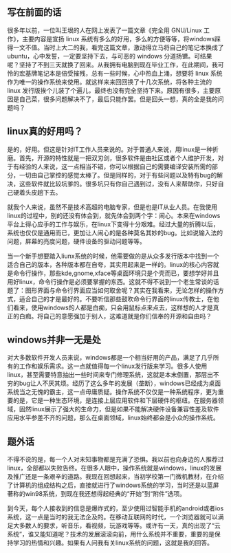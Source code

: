 ## 写在前面的话

很多年以前，一位叫王垠的人在网上发表了一篇文章《完全用 GNU/Linux 工作》，主要内容是宣扬 linux 系统有多么的好用，多么的方便等等，将windows踩得一文不值。当时上大二的我，看完这篇文章，激动得立马将自己的笔记本换成了ubuntu，心中发誓，一定要坚持下去，与可恶的 windows 分道扬镳。可结果呢？坚持了不到三天就换了回来。从我拥有电脑到现在毕业工作，在此期间，我可怜的宏基牌笔记本是倍受摧残，总有一些时候，心中热血上涌，想要将 linux 系统作为唯一的操作系统来使用。就这样来来回回换了十几次系统，将各种主流的 linux 发行版挨个儿装了个遍儿，最终也没有完全坚持下来。原因有很多，主要原因是自己菜，很多问题解决不了，最后只能作罢。但是回头一想，真的全是我的问题吗？


<!--more-->


## linux真的好用吗？

是的，好用。但这是针对IT工作人员来说的。对于普通人来说，用linux是一种折磨。首先，开源的特性就是一把双刃剑，很多软件是由社区或者个人维护开发，对于有经验的人来说，这一点相当不错，你可以根据自己的需要编译安装所需的部分，一切由自己掌控的感觉太棒了。但是同样的，对于有些问题以及特有bug的解决，这些软件就比较坑爹的。很多坑只有你自己遇到过，没有人来帮助你，只好自己硬着头皮趟下去。

就我个人来说，虽然不是技术高超的电脑专家，但是也是IT从业人员。在我使用linux的过程中，别的还没有体会到，就先体会到两个字：闹心。本来在windows平台上得心应手的工作与娱乐，在linux下变得十分艰难。经过大量的折腾以后，系统也仅仅是通用而已，更加让人闹心的是各种莫名其妙的bug。比如说输入法的问题，屏幕的亮度问题，硬件设备的驱动问题等等。

当一个新手想要踏入liunx系统的时候，他需要做的是从众多发行版本中找到一个适合自己的版本，各种版本都在自夸，其实用起来是一样的。linux的核心内容就是命令行操作，那些kde,gnome,xface等桌面环境只是个壳而已，要想学好并且用好linux，命令行操作是必须要掌握的东西。这就不得不说到一个老生常谈的话题了：图形界面与命令行界面应当如何取舍呢？其实在我看来，无论怎样的操作方式，适合自己的才是最好的。不要听信那些鼓吹命令行界面的linux传教士，在他们看来，使用windows的人都是白痴，只会用鼠标点来点去，这样想的人才是真正的白痴。将自己的意愿强加于别人，这难道就是你们信奉的开源和自由吗？

## windows并非一无是处

对大多数软件开发人员来说，windows都是一个相当好用的产品，满足了几乎所有的工作和娱乐需求。这一点就值得每一个linux发行版来学习。很多人使用linux，甚至需要特意抽出一些时间来专门修理系统，这就是本末倒置，那层出不穷的bug让人不厌其烦。经历了这么多年的发展（垄断），windows已经成为桌面系统当之无愧的霸主，这一点毋庸质疑。操作系统不仅仅是一种系统程序，更为重要的是，它是一种生态环境，是连接上层应用软件和下层硬件的枢纽。在服务器领域，固然linux展示了强大的生命力，但是如果不能解决硬件设备兼容性差及软件应用水平参差不齐的问题，那么在桌面领域，linux始终都会是小众的操作系统。

## 题外话

不得不说的是，每一个人对未知事物都是充满了恐惧。我以前也向身边的人推荐过linux，全部都以失败告终。在很多人眼中，操作系统就是windows，linux的发展及推广还是一条艰辛的道路。我现在回想起来，当初学校第一门微机教材，在介绍了计算机的组成结构之后，直接就进行了windows系统的学习，当时还是以蓝屏著称的win98系统，到现在我还想得起经典的“开始”到“附件”选项。

到今天，每个人接收到的信息是爆炸式的，至少使用过智能手机的android或者ios系统，这一点是当时的我无法企及的。在移动互联网的时代，一个浏览器就可以满足大多数人的要求，听音乐，看视频，玩游戏等等。或许有一天，真的出现了“云系统”，谁又能知道呢？技术的发展滚滚向前，用什么系统并不重要，重要的是保持学习的热情和兴趣。如果有人问我有关linux系统的问题，这就是我的回答。
